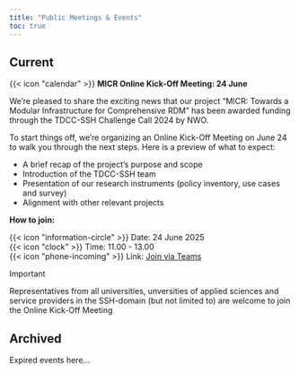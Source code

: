 ```yaml
---
title: "Public Meetings & Events"
toc: true
---
```


## Current 
{{< icon "calendar" >}} **MICR Online Kick-Off Meeting: 24 June**

We’re pleased to share the exciting news that our project “MICR: Towards a Modular Infrastructure for Comprehensive RDM” has been awarded funding through the TDCC-SSH Challenge Call 2024 by NWO. 

To start things off, we’re organizing an Online Kick-Off Meeting on June 24 to walk you through the next steps. Here is a preview of what to expect: 

* A brief recap of the project’s purpose and scope 
* Introduction of the TDCC-SSH team
* Presentation of our research instruments (policy inventory, use cases and survey) 
* Alignment with other relevant projects

**How to join:**

{{< icon "information-circle" >}} Date: 24 June 2025 <br>
{{< icon "clock" >}} Time: 11.00 - 13.00 <br>
{{< icon "phone-incoming" >}} Link: <a href="https://teams.microsoft.com/l/meetup-join/19%3ameeting_MWJiNmU0NGYtODJjYi00NDc5LTk3NTEtZDdiZjIyMThhZjhh%40thread.v2/0?context=%7b%22Tid%22%3a%22a0f1cacd-618c-4403-b945-76fb3d6874e5%22%2c%22Oid%22%3a%2280d986c5-6780-4ccd-955e-7a0bf3f08e5a%22%7d">Join via Teams</a>

>[!IMPORTANT]
>Representatives from all universities, unversities of applied sciences and service providers in the SSH-domain (but not limited to) are welcome to join the Online Kick-Off Meeting 

## Archived
Expired events here...
